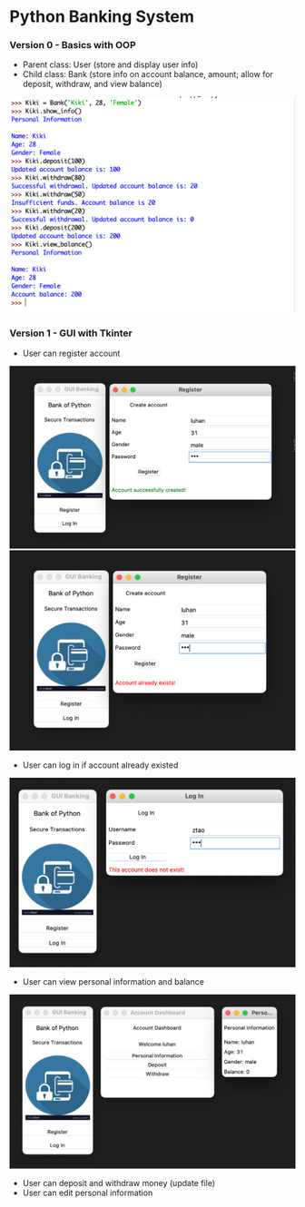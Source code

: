 # Python Banking System

### Version 0 - Basics with OOP
- Parent class: User (store and display user info)
- Child class: Bank (store info on account balance, amount; allow for deposit, withdraw, and view balance)

![v0](v0.png)

### Version 1 - GUI with Tkinter
- User can register account

![Successfully create account](demo_v1/create_acc.png)
![Try to create an account when it already existed](demo_v1/acc_existed.png)

- User can log in if account already existed

![Interface when trying to log in non-existent account](demo_v1/nonexistent_acc.png)

- User can view personal information and balance

![View personal information and balance after log-in](demo_v1/view_info.png)

- User can deposit and withdraw money (update file)
- User can edit personal information
